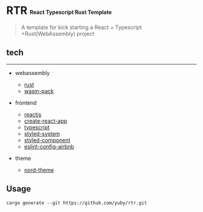 # RTR <span style="font-size: 14px">React Typescript Rust Template</span>


> A template for kick starting a React + Typescript +Rust(WebAssembly) project


## tech
---
- webassembly
  - [rust](https://doc.rust-lang.org/book/)
  - [wasm-pack](https://rustwasm.github.io/docs/book/introduction.html)

- frontend
  - [reactjs](https://reactjs.org/)
  - [create-react-app](https://github.com/facebook/create-react-app)
  - [typescript](https://www.typescriptlang.org/)
  - [styled-system](https://styled-system.com/)
  - [styled-component](https://styled-components.com/)
  - [eslint-config-airbnb](https://github.com/iamturns/eslint-config-airbnb-typescript)

- theme
  - [nord-theme](https://www.nordtheme.com/)

## Usage

```
cargo generate --git https://github.com/yuby/rtr.git
```